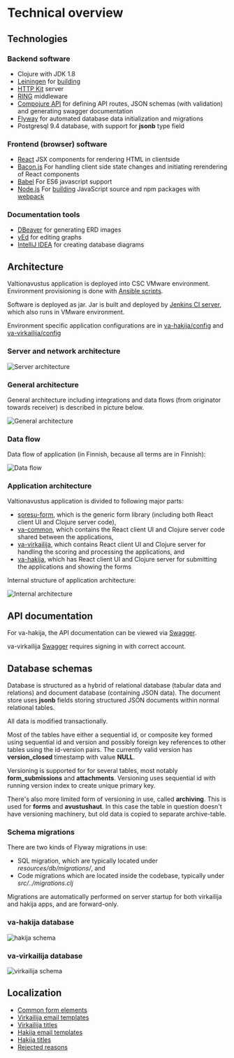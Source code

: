 # Technical overview

## Technologies

### Backend software

* Clojure with JDK 1.8
* [Leiningen](http://leiningen.org) for [building](../README.md)
* [HTTP Kit](http://www.http-kit.org/) server
* [RING](https://github.com/ring-clojure/ring) middleware
* [Compojure API](https://github.com/metosin/compojure-api) for defining
  API routes, JSON schemas (with validation) and generating swagger
  documentation
* [Flyway](http://flywaydb.org) for automated database data
  initialization and migrations
* Postgresql 9.4 database, with support for **jsonb** type field

### Frontend (browser) software

* [React](https://facebook.github.io/react) JSX components for rendering
  HTML in clientside
* [Bacon.js](https://baconjs.github.io/) For handling client side state
  changes and initiating rerendering of React components
* [Babel](https://babeljs.io) For ES6 javascript support
* [Node.js](https://nodejs.org) For [building](../README.md) JavaScript
  source and npm packages with [webpack](https://webpack.js.org/)

### Documentation tools

* [DBeaver](https://dbeaver.io/) for generating ERD images
* [yEd](https://www.yworks.com/products/yed) for editing graphs
* [IntelliJ IDEA](https://www.jetbrains.com/idea/) for creating database
  diagrams

## Architecture

Valtionavustus application is deployed into CSC VMware environment.
Environment provisioning is done with [Ansible
scripts](../servers/README.md).

Software is deployed as jar. Jar is built and deployed by [Jenkins CI
server](https://dev.valtionavustukset.oph.fi/), which also runs in
VMware environment.

Environment specific application configurations are in
[va-hakija/config](../va-hakija/config/) and
[va-virkailija/config](../va-virkailija/config/)

### Server and network architecture

![Server architecture](https://rawgit.com/Opetushallitus/valtionavustus/master/doc/deployment.svg)

### General architecture

General architecture including integrations and data flows (from
originator towards receiver) is described in picture below.

![General architecture](https://rawgit.com/Opetushallitus/valtionavustus/master/doc/architecture.svg)

### Data flow

Data flow of application (in Finnish, because all terms are in Finnish):

![Data flow](https://rawgit.com/Opetushallitus/valtionavustus/master/doc/data-flow.svg)

### Application architecture

Valtionavustus application is divided to following major parts:

* [soresu-form](https://github.com/Opetushallitus/soresu-form), which is
  the generic form library (including both React client UI and Clojure
  server code),
* [va-common](../va-common/), which contains the React client UI and
  Clojure server code shared between the applications,
* [va-virkailija](../va-virkailija/), which contains React
  client UI and Clojure server for handling the scoring and processing
  the applications, and
* [va-hakija](../va-hakija/), which has React client UI and Clojure
  server for submitting the applications and showing the forms

Internal structure of application architecture:

![Internal architecture](https://rawgit.com/Opetushallitus/valtionavustus/master/doc/internal-architecture.svg)

## API documentation

For va-hakija, the API documentation can be viewed via
[Swagger](https://valtionavustukset.oph.fi/doc).

va-virkailija
[Swagger](https://virkailija.valtionavustukset.oph.fi/doc) requires
signing in with correct account.

## Database schemas

Database is structured as a hybrid of relational database (tabular data
and relations) and document database (containing JSON data). The
document store uses **jsonb** fields storing structured JSON documents
within normal relational tables.

All data is modified transactionally.

Most of the tables have either a sequential id, or composite key formed
using sequential id and version and possibly foreign key references to
other tables using the id-version pairs. The currently valid version has
**version_closed** timestamp with value **NULL**.

Versioning is supported for for several tables, most notably
**form_submissions** and **attachments**. Versioning uses sequential id
with running version index to create unique primary key.

There's also more limited form of versioning in use, called
**archiving**. This is used for **forms** and **avustushaut**. In this
case the table in question doesn't have versioning machinery, but old
data is copied to separate archive-table.

### Schema migrations

There are two kinds of Flyway migrations in use:

* SQL migration, which are typically located under
  *resources/db/migrations/*, and
* Code migrations which are located inside the codebase, typically under
  *src/../migrations.clj*

Migrations are automatically performed on server startup for both
virkailija and hakija apps, and are forward-only.

### va-hakija database

![hakija schema](https://rawgit.com/Opetushallitus/valtionavustus/master/doc/hakija.svg)

### va-virkailija database

![virkailija schema](https://rawgit.com/Opetushallitus/valtionavustus/master/doc/virkailija.svg)

## Localization

* [Common form elements](../va-common/resources/public/translations.json)
* [Virkailija email templates](../va-virkailija/resources/email-templates/)
* [Virkailija titles](../va-virkailija/src/oph/va/virkailija/email.clj)
* [Hakija email templates](../va-hakija/resources/email-templates/)
* [Hakija titles](../va-hakija/src/oph/va/hakija/email.clj)
* [Rejected reasons](../va-virkailija/web/va/hakemus-details/rejectedReasonsByLanguage.json)
